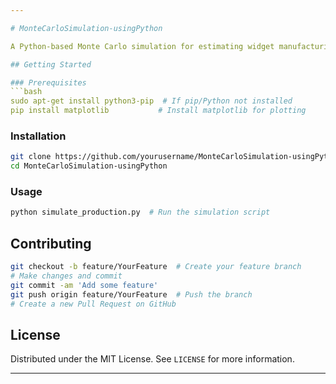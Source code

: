 ```yaml
---

# MonteCarloSimulation-usingPython

A Python-based Monte Carlo simulation for estimating widget manufacturing times, enhanced with statistical analysis and visualizations.

## Getting Started

### Prerequisites
```bash
sudo apt-get install python3-pip  # If pip/Python not installed
pip install matplotlib           # Install matplotlib for plotting
```

### Installation
```bash
git clone https://github.com/yourusername/MonteCarloSimulation-usingPython.git  # Clone the repository
cd MonteCarloSimulation-usingPython                                           # Navigate to the project directory
```

### Usage
```bash
python simulate_production.py  # Run the simulation script
```

## Contributing
```bash
git checkout -b feature/YourFeature  # Create your feature branch
# Make changes and commit
git commit -am 'Add some feature'
git push origin feature/YourFeature  # Push the branch
# Create a new Pull Request on GitHub
```

## License
Distributed under the MIT License. See `LICENSE` for more information.

---
```

